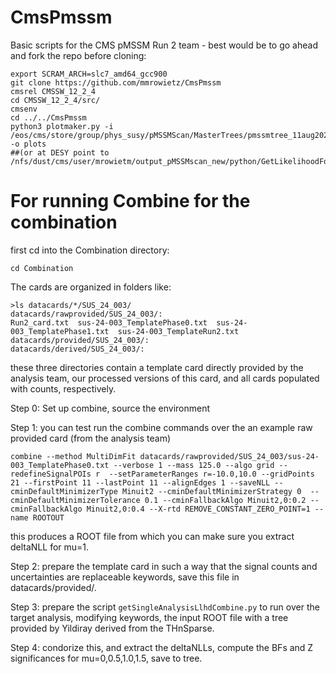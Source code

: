 # CmsPmssm
Basic scripts for the CMS pMSSM Run 2 team - best would be to go ahead and fork the repo before cloning:


```
export SCRAM_ARCH=slc7_amd64_gcc900
git clone https://github.com/mmrowietz/CmsPmssm
cmsrel CMSSW_12_2_4
cd CMSSW_12_2_4/src/
cmsenv
cd ../../CmsPmssm
python3 plotmaker.py -i /eos/cms/store/group/phys_susy/pMSSMScan/MasterTrees/pmssmtree_11aug2023.root -o plots
##(or at DESY point to /nfs/dust/cms/user/mrowietm/output_pMSSMscan_new/python/GetLikelihoodForpMSSM/results/full.root)
```

# For running Combine for the combination
first cd into the Combination directory:

```
cd Combination
```

The cards are organized in folders like:
```
>ls datacards/*/SUS_24_003/
datacards/rawprovided/SUS_24_003/:
Run2_card.txt  sus-24-003_TemplatePhase0.txt  sus-24-003_TemplatePhase1.txt  sus-24-003_TemplateRun2.txt
datacards/provided/SUS_24_003/:
datacards/derived/SUS_24_003/:
```
these three directories contain a template card directly provided by the analysis team, our processed versions of this card, and all cards populated with counts, respectively.

Step 0: Set up combine, source the environment

Step 1: you can test run the combine commands over the an example raw provided card (from the analysis team)
```
combine --method MultiDimFit datacards/rawprovided/SUS_24_003/sus-24-003_TemplatePhase0.txt --verbose 1 --mass 125.0 --algo grid --redefineSignalPOIs r  --setParameterRanges r=-10.0,10.0 --gridPoints 21 --firstPoint 11 --lastPoint 11 --alignEdges 1 --saveNLL --cminDefaultMinimizerType Minuit2 --cminDefaultMinimizerStrategy 0  --cminDefaultMinimizerTolerance 0.1 --cminFallbackAlgo Minuit2,0:0.2 --cminFallbackAlgo Minuit2,0:0.4 --X-rtd REMOVE_CONSTANT_ZERO_POINT=1 --name ROOTOUT
```
this produces a ROOT file from which you can make sure you extract deltaNLL for mu=1. 

Step 2: prepare the template card in such a way that the signal counts and uncertainties are replaceable keywords, save this file in datacards/provided/.

Step 3: prepare the script ```getSingleAnalysisLlhdCombine.py``` to run over the target analysis, modifying keywords, the input ROOT file with a tree provided by Yildiray derived from the THnSparse.

Step 4: condorize this, and extract the deltaNLLs, compute the BFs and Z significances for mu=0,0.5,1.0,1.5, save to tree. 
